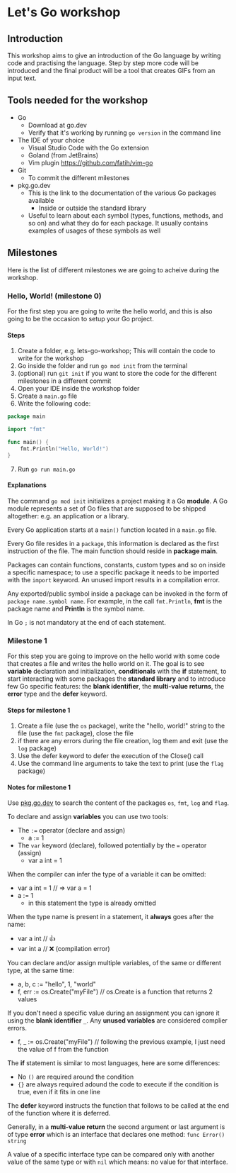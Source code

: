 # Let's Go workshop

## Introduction

This workshop aims to give an introduction of the Go language by writing code and practising the language. Step by step more code will be introduced and the final product will be a tool that creates GIFs from an input text.

## Tools needed for the workshop

- Go
  - Download at go.dev
  - Verify that it's working by running `go version` in the command line
- The IDE of your choice
  - Visual Studio Code with the Go extension
  - Goland (from JetBrains)
  - Vim plugin <https://github.com/fatih/vim-go>
- Git
  - To commit the different milestones
- pkg.go.dev
  - This is the link to the documentation of the various Go packages available
    - Inside or outside the standard library
  - Useful to learn about each symbol (types, functions, methods, and so on) and what they do for each package. It usually contains examples of usages of these symbols as well

## Milestones

Here is the list of different milestones we are going to acheive during the workshop.

### Hello, World! (milestone 0)

For the first step you are going to write the hello world, and this is also going to be the occasion to setup your Go project.

#### Steps

1. Create a folder, e.g. lets-go-workshop; This will contain the code to write for the workshop
2. Go inside the folder and run `go mod init` from the terminal
3. (optional) run `git init` if you want to store the code for the different milestones in a different commit
4. Open your IDE inside the workshop folder
5. Create a `main.go` file
6. Write the following code:

```go
package main

import "fmt"

func main() {
    fmt.Println("Hello, World!")
}
```

7. Run `go run main.go`

#### Explanations

The command `go mod init` initializes a project making it a Go __module__. A Go module represents a set of Go files that are supposed to be shipped altogether: e.g. an application or a library.

Every Go application starts at a `main()` function located in a `main.go` file.

Every Go file resides in a `package`, this information is declared as the first instruction of the file. The main function should reside in __package main__.

Packages can contain functions, constants, custom types and so on inside a specific namespace; to use a specific package it needs to be imported with the `import` keyword. An unused import results in a compilation error.

Any exported/public symbol inside a package can be invoked in the form of `package name.symbol name`. For example, in the call `fmt.Println`, __fmt__ is the package name and __Println__ is the symbol name.

In Go `;` is not mandatory at the end of each statement.

### Milestone 1

For this step you are going to improve on the hello world with some code that creates a file and writes the hello world on it. The goal is to see __variable__ declaration and initialization, __conditionals__ with the __if__ statement, to start interacting with some packages the __standard library__ and to introduce few Go specific features: the __blank identifier__, the __multi-value returns__, the __error__ type and the __defer__ keyword.

#### Steps for milestone 1

1. Create a file (use the `os` package), write the "hello, world!" string to the file (use the `fmt` package), close the file
2. if there are any errors during the file creation, log them and exit (use the `log` package)
3. Use the defer keyword to defer the execution of the Close() call
4. Use the command line arguments to take the text to print (use the `flag` package)

#### Notes for milestone 1

Use [pkg.go.dev](pkg.go.dev) to search the content of the packages `os`, `fmt`, `log` and `flag`.

To declare and assign __variables__ you can use two tools:

- The `:=` operator (declare and assign)
  - a := 1
- The `var` keyword (declare), followed potentially by the `=` operator (assign)
  - var a int = 1

When the compiler can infer the type of a variable it can be omitted:

- var a int = 1 // => var a = 1
- a := 1
  - in this statement the type is already omitted

When the type name is present in a statement, it __always__ goes after the name:

- var a int // :+1:
- var int a // :x: (compilation error)

You can declare and/or assign multiple variables, of the same or different type, at the same time:

- a, b, c := "hello", 1, "world"
- f, err := os.Create("myFile") // os.Create is a function that returns 2 values

If you don't need a specific value during an assignment you can ignore it using the __blank identifier__ `_`. Any __unused variables__ are considered complier errors.

- f, _ := os.Create("myFile") // following the previous example, I just need the value of f from the function

The __if__ statement is similar to most languages, here are some differences:

- No `()` are required around the condition
- `{}` are always required adound the code to execute if the condition is true, even if it fits in one line

The __defer__ keyword instructs the function that follows to be called at the end of the function where it is deferred.

Generally, in a __multi-value return__ the second argument or last argument is of type __error__ which is an interface that declares one method: `func Error() string`

A value of a specific interface type can be compared only with another value of the same type or with `nil` which means: no value for that interface.
